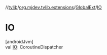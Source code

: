 //[tvlib](../../../index.md)/[org.mjdev.tvlib.extensions](../index.md)/[GlobalExt](index.md)/[IO](-i-o.md)

# IO

[androidJvm]\
val [IO](-i-o.md): CoroutineDispatcher
